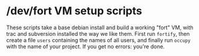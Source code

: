 # /dev/fort VM setup scripts

These scripts take a base debian install and build a working "fort" VM, with trac and subversion installed the way we like them. First run `fortify`, then create a file `users` containing the names of all users, and finally run `occupy` with the name of your project. If you get no errors: you're done.
